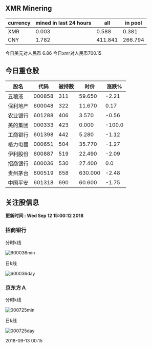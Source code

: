 ## XMR Minering

|currency|mined in last 24 hours|all|in pool|
|---|---|---|---|
|XMR|0.003|0.588|0.381|
|CNY|1.782|411.841|266.794|

今日美元对人民币 6.86	今日xmr对人民币700.15


## 今日重仓股 

|股名|代码|被持数|时价|涨跌%|
|---|---|---|---|---|
|五粮液|000858|311|59.650|-2.21|
|保利地产|600048|322|11.670|0.17|
|农业银行|601288|406|3.570|-0.56|
|美的集团|000333|423|0.000|-100.0|
|工商银行|601398|442|5.280|-1.12|
|格力电器|000651|504|35.770|-1.27|
|伊利股份|600887|519|22.490|-2.09|
|招商银行|600036|530|27.400|0.0|
|贵州茅台|600519|658|630.000|-2.48|
|中国平安|601318|690|60.600|-1.75|

## 关注股信息
**更新时间 : Wed Sep 12 15:00:12 2018**
### 招商银行 
分时k线

![600036min](http://image.sinajs.cn/newchart/min/n/sh600036.gif)

日k线

![600036day](http://image.sinajs.cn/newchart/daily/n/sh600036.gif)

### 京东方Ａ 
分时k线

![000725min](http://image.sinajs.cn/newchart/min/n/sz000725.gif)

日k线

![000725day](http://image.sinajs.cn/newchart/daily/n/sz000725.gif)

2018-09-13 00:15
